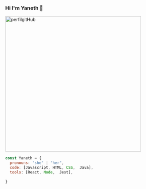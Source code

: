### Hi I'm Yaneth 👋


<img width="431" alt="perfilgitHub" src="https://user-images.githubusercontent.com/97114075/184872889-af673b6d-893b-49f9-bcb3-e86f2dabe431.png">

```javascript
const Yaneth = {
  pronouns: "she" | "her",
  code: [Javascript, HTML, CSS,  Java],
  tools: [React, Node,  Jest],
 
}
```


